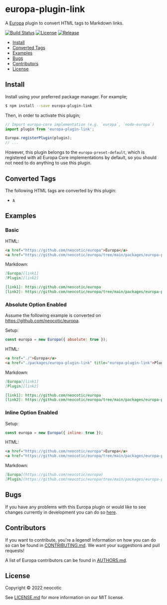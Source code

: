 # europa-plugin-link

A [Europa](https://github.com/neocotic/europa) plugin to convert HTML tags to Markdown links.

[![Build Status](https://img.shields.io/github/workflow/status/neocotic/europa/CI/main?style=flat-square)](https://github.com/neocotic/europa/actions/workflows/ci.yml)
[![License](https://img.shields.io/npm/l/europa-plugin-link.svg?style=flat-square)](https://github.com/neocotic/europa/raw/main/packages/europa-plugin-link/LICENSE.md)
[![Release](https://img.shields.io/npm/v/europa-plugin-link.svg?style=flat-square)](https://npmjs.com/package/europa-plugin-link)

* [Install](#install)
* [Converted Tags](#converted-tags)
* [Examples](#examples)
* [Bugs](#bugs)
* [Contributors](#contributors)
* [License](#license)

## Install

Install using your preferred package manager. For example;

``` bash
$ npm install --save europa-plugin-link
```

Then, in order to activate this plugin;

``` javascript
// Import europa-core implementation (e.g. `europa`, `node-europa`)
import plugin from 'europa-plugin-link';

Europa.registerPlugin(plugin);
// ...
```

However, this plugin belongs to the `europa-preset-default`, which is registered with all Europa Core implementations by default,
so you should not need to do anything to use this plugin.

## Converted Tags

The following HTML tags are converted by this plugin:

* `A`

## Examples

### Basic

HTML:

``` html
<a href="https://github.com/neocotic/europa">Europa</a>
<a href="https://github.com/neocotic/europa/tree/main/packages/europa-plugin-link" title="europa-plugin-link">Plugin</a>
```

Markdown:

``` markdown
[Europa][link1]
[Plugin][link2]

[link1]: https://github.com/neocotic/europa
[link2]: https://github.com/neocotic/europa/tree/main/packages/europa-plugin-link "europa-plugin-link"
```

### Absolute Option Enabled

Assume the following example is converted on <https://github.com/neocotic/europa>.

Setup:

``` javascript
const europa = new Europa({ absolute: true });
```

HTML:

``` html
<a href="./">Europa</a>
<a href="./packages/europa-plugin-link" title="europa-plugin-link">Plugin</a>
```

Markdown:

``` markdown
[Europa][link1]
[Plugin][link2]

[link1]: https://github.com/neocotic/europa
[link2]: https://github.com/neocotic/europa/tree/main/packages/europa-plugin-link "europa-plugin-link"
```

### Inline Option Enabled

Setup:

``` javascript
const europa = new Europa({ inline: true });
```

HTML:

``` html
<a href="https://github.com/neocotic/europa">Europa</a>
<a href="https://github.com/neocotic/europa/tree/main/packages/europa-plugin-link" title="europa-plugin-link">Plugin</a>
```

Markdown:

``` markdown
[Europa](https://github.com/neocotic/europa)
[Plugin](https://github.com/neocotic/europa/tree/main/packages/europa-plugin-link "europa-plugin-link")
```

## Bugs

If you have any problems with this Europa plugin or would like to see changes currently in development you can do so
[here](https://github.com/neocotic/europa/issues).

## Contributors

If you want to contribute, you're a legend! Information on how you can do so can be found in
[CONTRIBUTING.md](https://github.com/neocotic/europa/blob/main/CONTRIBUTING.md). We want your suggestions and pull
requests!

A list of Europa contributors can be found in [AUTHORS.md](https://github.com/neocotic/europa/blob/main/AUTHORS.md).

## License

Copyright © 2022 neocotic

See [LICENSE.md](https://github.com/neocotic/europa/raw/main/packages/europa-plugin-link/LICENSE.md) for more information on
our MIT license.
